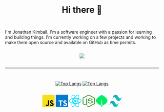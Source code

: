 <div align="center" style="padding: 1em 0em 1em 0em">

# Hi there 👋

</div>

I'm Jonathan Kimball. I'm a software engineer with a passion for learning and
building things. I'm currently working on a few projects and working to make
them open source and available on GitHub as time permits.
<!-- I'm also looking for a job. If you're interested in hiring me, 
please reach out to me at -->

<div align="center" style="padding: 1em 0em 1em 0em">

  <img src="https://github-readme-streak-stats.herokuapp.com?user=JAKimball&theme=garden&card_width=840&background=30%2C447B43%2C295a28&border=355535&currStreakLabel=6AFF00&dates=6AFF00&sideLabels=6AFF00&fire=6AFF00&stroke=6AFF00">

  <!--  -->

</div>

---

<div align="center" style="padding: 1em 0em 1em 0em">

[![Top Langs](https://github-readme-stats.vercel.app/api/top-langs/?username=JAKimball&layout=compact&langs_count=8&theme=dark#gh-dark-mode-only)](https://github.com/anuraghazra/github-readme-stats#gh-dark-mode-only)
[![Top Langs](https://github-readme-stats.vercel.app/api/top-langs/?username=JAKimball&layout=compact&langs_count=8&theme=dark#gh-light-mode-only)](https://github.com/anuraghazra/github-readme-stats#gh-light-mode-only)

</div>

<div align="center">
<img src="./assets/javascript.svg" alt="mysql" width="40" height="40"/>
<img src="./assets/typescript-icon.svg" alt="mysql" width="40" height="40"/>
<img src="./assets/react.svg" alt="mysql" width="40" height="40"/>
<img src="./assets/nodejs-icon.svg" alt="mysql" width="40" height="40"/>
<img src="./assets/mongodb.svg" alt="mysql" width="40" height="40"/>
<img src="./assets/tailwindcss-icon.svg" alt="mysql" width="40" height="40"/>
</div>

<!-- 
[![Jonathan Kimball's GitHub stats-Dark](https://github-readme-stats.vercel.app/api?username=JAKimball&show_icons=true&theme=dark#gh-dark-mode-only)](https://github.com/anuraghazra/github-readme-stats#gh-dark-mode-only)
[![Jonathan Kimball's GitHub stats-Light](https://github-readme-stats.vercel.app/api?username=JAKimball&show_icons=true&theme=default#gh-light-mode-only)](https://github.com/anuraghazra/github-readme-stats#gh-light-mode-only) -->

<!--
**JAKimball/JAKimball** is a ✨ _special_ ✨ repository because its `README.md` (this file) appears on your GitHub profile.

Here are some ideas to get you started:

- 🔭 I’m currently working on ...
- 🌱 I’m currently learning ...
- 👯 I’m looking to collaborate on ...
- 🤔 I’m looking for help with ...
- 💬 Ask me about ...
- 📫 How to reach me: ...
- 😄 Pronouns: ...
- ⚡ Fun fact: ...
-->

